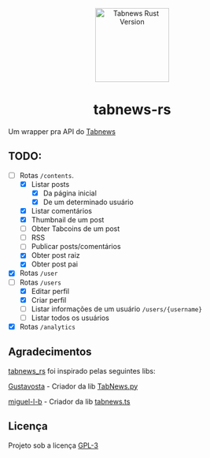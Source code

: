 <div align="center">
<img src="https://user-images.githubusercontent.com/94945604/209778095-4f7be4fa-df2f-4e4c-8fa1-043a5473cc8e.png" width="150px" alt="Tabnews Rust Version" />
<h1>tabnews-rs</h1>
</div>

Um wrapper pra API do [Tabnews](https://www.tabnews.com.br)

## TODO:

- [ ] Rotas `/contents`.
  - [x] Listar posts
    - [x] Da página inicial
    - [x] De um determinado usuário
  - [x] Listar comentários
  - [x] Thumbnail de um post
  - [ ] Obter Tabcoins de um post
  - [ ] RSS
  - [ ] Publicar posts/comentários
  - [x] Obter post raiz
  - [x] Obter post pai
- [x] Rotas `/user`
- [ ] Rotas `/users`
  - [x] Editar perfil
  - [x] Criar perfil
  - [ ] Listar informações de um usuário `/users/{username}`
  - [ ] Listar todos os usuários
- [x] Rotas `/analytics`

## Agradecimentos

[tabnews_rs](https://github.com/fadiinho/tabnews_rs) foi inspirado pelas seguintes libs:

[Gustavosta](https://github.com/Gustavosta) - Criador da lib [TabNews.py](https://github.com/Gustavosta/TabNews.py)

[miguel-l-b](https://github.com/miguel-l-b) - Criador da lib [tabnews.ts](https://github.com/miguel-l-b/tabnews.ts)

## Licença

Projeto sob a licença [GPL-3](https://github.com/fadiinho/tabnews_rs/tree/main/LICENSE)
